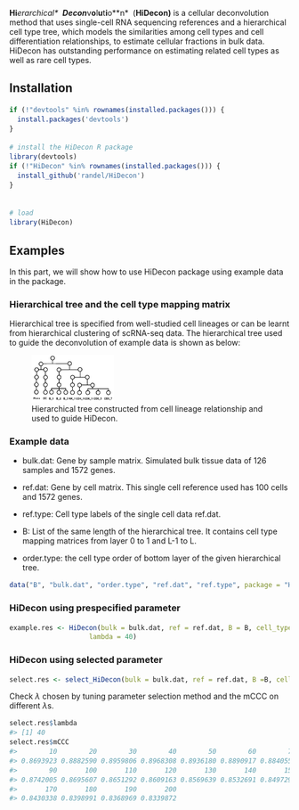 
**Hi***e**r**a**r**c**h**i**c**a**l*  **Decon***v**o**l**u**t**i**o**n*  (**HiDecon)**
is a cellular deconvolution method that uses single-cell RNA sequencing
references and a hierarchical cell type tree, which models the
similarities among cell types and cell differentiation relationships, to
estimate cellular fractions in bulk data. HiDecon has outstanding
performance on estimating related cell types as well as rare cell types.

## Installation

``` r
if (!"devtools" %in% rownames(installed.packages())) {
  install.packages('devtools')
}

# install the HiDecon R package
library(devtools)
if (!"HiDecon" %in% rownames(installed.packages())) {
  install_github('randel/HiDecon')
}


# load
library(HiDecon)
```

## Examples

In this part, we will show how to use HiDecon package using example data
in the package.

### Hierarchical tree and the cell type mapping matrix

Hierarchical tree is specified from well-studied cell lineages or can be
learnt from hierarchical clustering of scRNA-seq data. The hierarchical
tree used to guide the deconvolution of example data is shown as below:

<figure>
<img src="tree.png" style="width:35.0%" alt="Hierarchical tree constructed from cell lineage relationship and used to guide HiDecon." /><figcaption aria-hidden="true">Hierarchical tree constructed from cell lineage relationship and used to guide HiDecon.</figcaption>
</figure>

### Example data

-   bulk.dat: Gene by sample matrix. Simulated bulk tissue data of 126
    samples and 1572 genes.

-   ref.dat: Gene by cell matrix. This single cell reference used has
    100 cells and 1572 genes.

-   ref.type: Cell type labels of the single cell data ref.dat.

-   B: List of the same length of the hierarchical tree. It contains
    cell type mapping matrices from layer 0 to 1 and L-1 to L.

-   order.type: the cell type order of bottom layer of the given
    hierarchical tree.

``` r
data("B", "bulk.dat", "order.type", "ref.dat", "ref.type", package = "HiDecon")
```

### HiDecon using prespecified parameter

``` r
example.res <- HiDecon(bulk = bulk.dat, ref = ref.dat, B = B, cell_type = ref.type, type_order = order.type,
                    lambda = 40)
```

### HiDecon using selected parameter

``` r
select.res <- select_HiDecon(bulk = bulk.dat, ref = ref.dat, B =B, cell_type = ref.type, type_order = order.type)
```

Check *λ* chosen by tuning parameter selection method and the mCCC on
different *λ*s.

``` r
select.res$lambda
#> [1] 40
select.res$mCCC
#>        10        20        30        40        50        60        70        80 
#> 0.8693923 0.8882590 0.8959806 0.8968308 0.8936180 0.8890917 0.8840554 0.8790285 
#>        90       100       110       120       130       140       150       160 
#> 0.8742005 0.8695607 0.8651292 0.8609163 0.8569639 0.8532691 0.8497291 0.8462979 
#>       170       180       190       200 
#> 0.8430338 0.8398991 0.8368969 0.8339872
```

